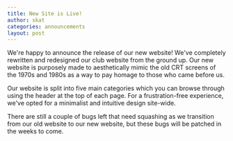 ```yaml
---
title: New Site is Live!
author: skat
categories: announcements
layout: post
---
```


We're happy to announce the release of our new website! We've completely rewritten and redesigned our club website from the ground up. Our new website is purposely made to aesthetically mimic the old CRT screens of the 1970s and 1980s as a way to pay homage to those who came before us.

Our website is split into five main categories which you can browse through using the header at the top of each page. For a frustration-free experience, we've opted for a minimalist and intuitive design site-wide.

There are still a couple of bugs left that need squashing as we transition from our old website to our new website, but these bugs will be patched in the weeks to come.
